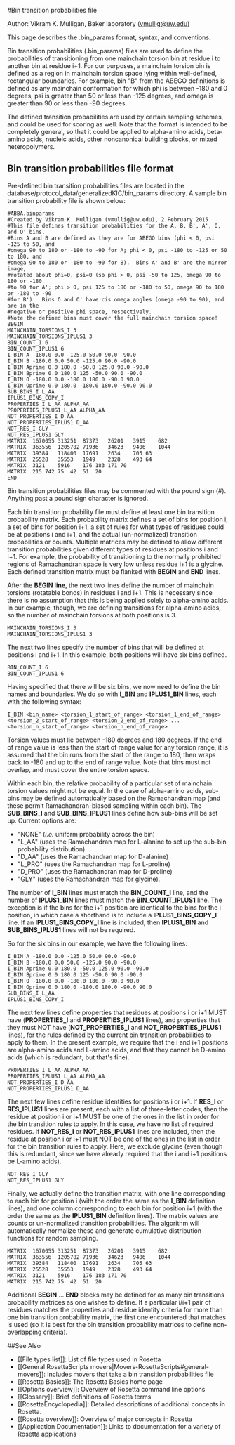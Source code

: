 #Bin transition probabilities file

Author: Vikram K. Mulligan, Baker laboratory (vmullig@uw.edu)

This page describes the .bin_params format, syntax, and conventions.

Bin transition probabilities (.bin_params) files are used to define the probabilities of transitioning from one mainchain torsion bin at residue i to another bin at residue i+1.  For our purposes, a mainchain torsion bin is defined as a region in mainchain torsion space lying within well-defined, rectangular boundaries.  For example, bin "B" from the ABEGO definitions is defined as any mainchain conformation for which phi is between -180 and 0 degrees, psi is greater than 50 or less than -125 degrees, and omega is greater than 90 or less than -90 degrees.

The defined transition probabilities are used by certain sampling schemes, and could be used for scoring as well.  Note that the format is intended to be completely general, so that it could be applied to alpha-amino acids, beta-amino acids, nucleic acids, other noncanonical building blocks, or mixed heteropolymers.

## Bin transition probabilities file format

Pre-defined bin transition probabilities files are located in the database/protocol_data/generalizedKIC/bin_params directory.  A sample bin transition probability file is shown below:

```
#ABBA.binparams
#Created by Vikram K. Mulligan (vmullig@uw.edu), 2 February 2015
#This file defines transition probabilities for the A, B, B', A', O, and O' bins.
#Bins A and B are defined as they are for ABEGO bins (phi < 0, psi -125 to 50, and
#omega 90 to 180 or -180 to -90 for A; phi < 0, psi -180 to -125 or 50 to 180, and
#omega 90 to 180 or -180 to -90 for B).  Bins A' and B' are the mirror image,
#rotated about phi=0, psi=0 (so phi > 0, psi -50 to 125, omega 90 to 180 or -180
#to 90 for A'; phi > 0, psi 125 to 180 or -180 to 50, omega 90 to 180 or -180 to -90
#for B').  Bins O and O' have cis omega angles (omega -90 to 90), and are in the
#negative or positive phi space, respectively.
#Note the defined bins must cover the full mainchain torsion space!
BEGIN
MAINCHAIN_TORSIONS_I 3
MAINCHAIN_TORSIONS_IPLUS1 3
BIN_COUNT_I 6
BIN_COUNT_IPLUS1 6
I_BIN A -180.0 0.0 -125.0 50.0 90.0 -90.0
I_BIN B -180.0 0.0 50.0 -125.0 90.0 -90.0
I_BIN Aprime 0.0 180.0 -50.0 125.0 90.0 -90.0
I_BIN Bprime 0.0 180.0 125 -50.0 90.0 -90.0
I_BIN O -180.0 0.0 -180.0 180.0 -90.0 90.0
I_BIN Oprime 0.0 180.0 -180.0 180.0 -90.0 90.0
SUB_BINS_I L_AA
IPLUS1_BINS_COPY_I
PROPERTIES_I L_AA ALPHA_AA
PROPERTIES_IPLUS1 L_AA ALPHA_AA
NOT_PROPERTIES_I D_AA
NOT_PROPERTIES_IPLUS1 D_AA
NOT_RES_I GLY
NOT_RES_IPLUS1 GLY
MATRIX	1670055	313251	87373	26201	3915	682
MATRIX	363556	1205782	71936	34623	9406	1044
MATRIX	39384	118400	17691	2634	705	63
MATRIX	25528	35553	1949	2328	493	64
MATRIX	3121	5916	176	183	171	70
MATRIX	215	742	75	42	51	20
END
```

Bin transition probabilities files may be commented with the pound sign (#).  Anything past a pound sign character is ignored.

Each bin transition probability file must define at least one bin transition probability matrix.  Each probability matrix defines a set of bins for position i, a set of bins for position i+1, a set of rules for what types of residues could be at positions i and i+1, and the actual (un-normalized) transition probabilities or counts.  Multiple matrices may be defined to allow different transition probabilities given different types of residues at positions i and i+1.  For example, the probability of transitioning to the normally prohibited regions of Ramachandran space is very low unless residue i+1 is a glycine.  Each defined transition matrix must be flanked with <b>BEGIN</b> and <b>END</b> lines.

After the <b>BEGIN line</b>, the next two lines define the number of mainchain torsions (rotatable bonds) in residues i and i+1.  This is necessary since there is no assumption that this is being applied solely to alpha-amino acids.  In our example, though, we are defining transitions for alpha-amino acids, so the number of mainchain torsions at both positions is 3.

```
MAINCHAIN_TORSIONS_I 3
MAINCHAIN_TORSIONS_IPLUS1 3
```

The next two lines specify the number of bins that will be defined at positions i and i+1.  In this example, both positions will have six bins defined.

```
BIN_COUNT_I 6
BIN_COUNT_IPLUS1 6
```

Having specified that there will be six bins, we now need to define the bin names and boundaries.  We do so with <b>I_BIN</b> and <b>IPLUS1_BIN</b> lines, each with the following syntax:

```
I_BIN <bin_name> <torsion_1_start_of_range> <torsion_1_end_of_range> <torsion_2_start_of_range> <torsion_2_end_of_range> ... <torsion_n_start_of_range> <torsion_n_end_of_range>
```

Torsion values must lie between -180 degrees and 180 degrees.  If the end of range value is less than the start of range value for any torsion range, it is assumed that the bin runs from the start of the range to 180, then wraps back to -180 and up to the end of range value.  Note that bins must not overlap, and must cover the entire torsion space.

Within each bin, the relative probability of a particular set of mainchain torsion values might not be equal.  In the case of alpha-amino acids, sub-bins may be defined automatically based on the Ramachandran map (and these permit Ramachandran-biased sampling within each bin).  The <b>SUB_BINS_I</b> and <b>SUB_BINS_IPLUS1</b> lines define how sub-bins will be set up.  Current options are:
- "NONE" (<i>i.e.</i> uniform probability across the bin)
- "L_AA" (uses the Ramachandran map for L-alanine to set up the sub-bin probability distribution)
- "D_AA" (uses the Ramachandran map for D-alanine)
- "L_PRO" (uses the Ramachandran map for L-proline)
- "D_PRO" (uses the Ramachandran map for D-proline)
- "GLY" (uses the Ramachandran map for glycine).

The number of <b>I_BIN</b> lines must match the <b>BIN_COUNT_I</b> line, and the number of <b>IPLUS1_BIN</b> lines must match the <b>BIN_COUNT_IPLUS1</b> line.  The exception is if the bins for the i+1 position are identical to the bins for the i position, in which case a shorthand is to include a <b>IPLUS1_BINS_COPY_I</b> line.  If an <b>IPLUS1_BINS_COPY_I</b> line is included, then <b>IPLUS1_BIN</b> and <b>SUB_BINS_IPLUS1</b> lines will not be required.

So for the six bins in our example, we have the following lines:

```
I_BIN A -180.0 0.0 -125.0 50.0 90.0 -90.0
I_BIN B -180.0 0.0 50.0 -125.0 90.0 -90.0
I_BIN Aprime 0.0 180.0 -50.0 125.0 90.0 -90.0
I_BIN Bprime 0.0 180.0 125 -50.0 90.0 -90.0
I_BIN O -180.0 0.0 -180.0 180.0 -90.0 90.0
I_BIN Oprime 0.0 180.0 -180.0 180.0 -90.0 90.0
SUB_BINS_I L_AA
IPLUS1_BINS_COPY_I
```

The next few lines define properties that residues at positions i or i+1 MUST have (<b>PROPERTIES_I</b> and <b>PROPERTIES_IPLUS1</b> lines), and properties that they must NOT have (<b>NOT_PROPERTIES_I</b> and <b>NOT_PROPERTIES_IPLUS1</b> lines), for the rules defined by the current bin transition probabilities to apply to them.  In the present example, we require that the i and i+1 positions are alpha-amino acids and L-amino acids, and that they cannot be D-amino acids (which is redundant, but that's fine).

```
PROPERTIES_I L_AA ALPHA_AA
PROPERTIES_IPLUS1 L_AA ALPHA_AA
NOT_PROPERTIES_I D_AA
NOT_PROPERTIES_IPLUS1 D_AA
```

The next few lines define residue identities for positions i or i+1.  If <b>RES_I</b> or <b>RES_IPLUS1</b> lines are present, each with a list of three-letter codes, then the residue at position i or i+1 MUST be one of the ones in the list in order for the bin transition rules to apply.  In this case, we have no list of required residues.  If <b>NOT_RES_I</b> or <b>NOT_RES_IPLUS1</b> lines are included, then the residue at position i or i+1 must NOT be one of the ones in the list in order for the bin transition rules to apply.  Here, we exclude glycine (even though this is redundant, since we have already required that the i and i+1 positions be L-amino acids).

```
NOT_RES_I GLY
NOT_RES_IPLUS1 GLY
```

Finally, we actually define the transition matrix, with one line corresponding to each bin for position i (with the order the same as the <b>I_BIN</b> definition lines), and one column corresponding to each bin for position i+1 (with the order the same as the <b>IPLUS1_BIN</b> definition lines).  The matrix values are counts or un-normalized transition probabilities.  The algorithm will automatically normalize these and generate cumulative distribution functions for random sampling.

```
MATRIX	1670055	313251	87373	26201	3915	682
MATRIX	363556	1205782	71936	34623	9406	1044
MATRIX	39384	118400	17691	2634	705	63
MATRIX	25528	35553	1949	2328	493	64
MATRIX	3121	5916	176	183	171	70
MATRIX	215	742	75	42	51	20
```

Additional <b>BEGIN</b> ... <b>END</b> blocks may be defined for as many bin transitions probability matrices as one wishes to define.  If a particular i/i+1 pair of residues matches the properties and residue identity criteria for more than one bin transition probability matrix, the first one encountered that matches is used (so it is best for the bin transition probability matrices to define non-overlapping criteria).

##See Also

* [[File types list]]: List of file types used in Rosetta
* [[General RosettaScripts movers|Movers-RosettaScripts#general-movers]]: Includes movers that take a bin transition probabilities file
* [[Rosetta Basics]]: The Rosetta Basics home page
* [[Options overview]]: Overview of Rosetta command line options
* [[Glossary]]: Brief definitions of Rosetta terms
* [[RosettaEncyclopedia]]: Detailed descriptions of additional concepts in Rosetta.
* [[Rosetta overview]]: Overview of major concepts in Rosetta
* [[Application Documentation]]: Links to documentation for a variety of Rosetta applications